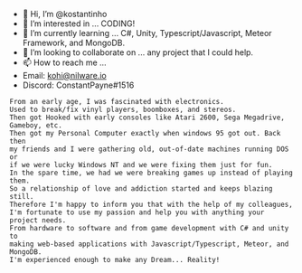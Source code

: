 - 👋 Hi, I’m @kostantinho
- 👀 I’m interested in ... CODING!
- 🌱 I’m currently learning ... C#, Unity, Typescript/Javascript, Meteor Framework, and MongoDB.
- 💞️ I’m looking to collaborate on ... any project that I could help.
- 📫 How to reach me ...
-    Email: kohi@nilware.io
-    Discord: ConstantPayne#1516

```
From an early age, I was fascinated with electronics.
Used to break/fix vinyl players, boomboxes, and stereos.
Then got Hooked with early consoles like Atari 2600, Sega Megadrive, Gameboy, etc.
Then got my Personal Computer exactly when windows 95 got out. Back then 
my friends and I were gathering old, out-of-date machines running DOS or
if we were lucky Windows NT and we were fixing them just for fun. 
In the spare time, we had we were breaking games up instead of playing them.
So a relationship of love and addiction started and keeps blazing still.
Therefore I'm happy to inform you that with the help of my colleagues,
I'm fortunate to use my passion and help you with anything your project needs.
From hardware to software and from game development with C# and unity to
making web-based applications with Javascript/Typescript, Meteor, and MongoDB.
I'm experienced enough to make any Dream... Reality!
```
